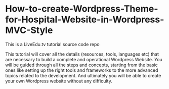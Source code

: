 # How-to-create-Wordpress-Theme-for-Hospital-Website-in-Wordpress-MVC-Style
This is a LiveEdu.tv tutorial source code repo

 This tutorial will cover all the details (resources, tools, languages etc) that are necessary to build a complete and operational Wordpress Website. You will be guided through all the steps and concepts, starting from the basic ones like setting up the right tools and frameworks to the more advanced topics related to the development. And ultimately you will be able to create your own Wordpress website without any difficulty.
